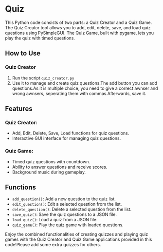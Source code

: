 # Quiz

This Python code consists of two parts: a Quiz Creator and a Quiz Game. The Quiz Creator tool allows you to add, edit, delete, save, and load quiz questions using PySimpleGUI. The Quiz Game, built with pygame, lets you play the quiz with timed questions.

## How to Use

### Quiz Creator

1. Run the script `quiz_creator.py` 
2. Use it to manage and create quiz questions.The add button you can add questions.As it is multiple choice, you need to give a correct awnser and wrong awnsers, seperating them with commas.Afterwards, save it.


## Features

### Quiz Creator:
- Add, Edit, Delete, Save, Load functions for quiz questions.
- Interactive GUI interface for managing quiz questions.

### Quiz Game:
- Timed quiz questions with countdown.
- Ability to answer questions and receive scores.
- Background music during gameplay.

## Functions

- `add_question()`: Add a new question to the quiz list.
- `edit_question()`: Edit a selected question from the list.
- `delete_question()`: Delete a selected question from the list.
- `save_quiz()`: Save the quiz questions to a JSON file.
- `load_quiz()`: Load a quiz from a JSON file.
- `quiz_game()`: Play the quiz game with loaded questions.

Enjoy the combined functionalities of creating quizzes and playing quiz games with the Quiz Creator and Quiz Game applications provided in this code!Please add some extra quizzes for others.

